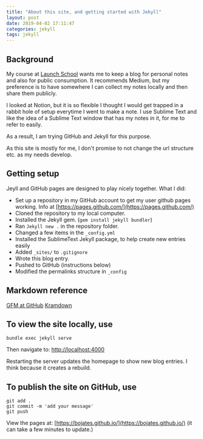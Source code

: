```yaml
---
title: "About this site, and getting started with Jekyll"
layout: post
date: 2019-04-02 17:11:47
categories: jekyll
tags: jekyll
---
```

## Background
My course at [Launch School](http://launchschool.com/) wants me to keep a blog for personal notes and also for public consumption. It recommends Medium, but my preference is to have somewhere I can collect my notes locally and then share them publicly. 

I looked at Notion, but it is so flexible I thought I would get trapped in a rabbit hole of setup everytime I went to make a note. I use Sublime Text and like the idea of a Sublime Text window that has my notes in it, for me to refer to easily. 

As a result, I am trying GitHub and Jekyll for this purpose. 

As this site is mostly for me, I don't promise to not change the url structure etc. as my needs develop. 

## Getting setup

Jeyll and GitHub pages are designed to play nicely together. What I did: 

 - Set up a repository in my GitHub account to get my user github pages working. Info at [https://pages.github.com/](https://pages.github.com/)
 - Cloned the repository to my local computer. 
 - Installed the Jekyll gem. (`gem install jekyll bundler`)
 - Ran `Jekyll new .` in the repository folder. 
 - Changed a few items in the `_config.yml`
 - Installed the SublimeText Jekyll package, to help create new entries easily
 - Added `_sites/` to `.gitignore`
 - Wrote this blog entry.
 - Pushed to GitHub (instructions below)
 - Modified the permalinks structure in `_config`

## Markdown reference

[GFM at GitHub](https://github.github.com/gfm/)
[Kramdown](https://kramdown.gettalong.org/quickref.html)

## To view the site locally, use

    bundle exec jekyll serve

Then navigate to: [http://localhost:4000](http://localhost:4000)

Restarting the server updates the homepage to show new blog entries. I think because it creates a rebuild. 

## To publish the site on GitHub, use

    git add .
    git commit -m 'add your message'
    git push 

View the pages at: [https://bojates.github.io/](https://bojates.github.io/) (it can take a few minutes to update.)

    

